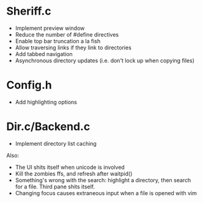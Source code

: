 # Sheriff.c
* Implement preview window
* Reduce the number of #define directives
* Enable top bar truncation a la fish
* Allow traversing links if they link to directories
* Add tabbed navigation
* Asynchronous directory updates (i.e. don't lock up when copying files)

# Config.h
* Add highlighting options

# Dir.c/Backend.c
* Implement directory list caching

Also:
* The UI shits itself when unicode is involved
* Kill the zombies ffs, and refresh after waitpid()
* Something's wrong with the search: highlight a directory, then search for a
  file. Third pane shits itself.
* Changing focus causes extraneous input when a file is opened with vim

